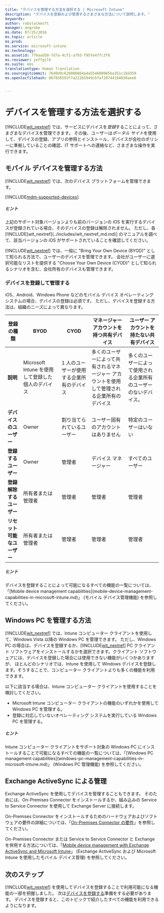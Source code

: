 ```yaml
---
title: "デバイスを管理する方法を選択する | Microsoft Intune"
description: "デバイスを登録および管理するさまざまな方法について説明します。"
keywords: 
author: robstackmsft
manager: angrobe
ms.date: 07/25/2016
ms.topic: article
ms.prod: 
ms.service: microsoft-intune
ms.technology: 
ms.assetid: 770aad50-fd7a-4cf1-a793-f95fe47fc3f8
ms.reviewer: jeffgilb
ms.suite: ems
translationtype: Human Translation
ms.sourcegitcommit: 76d0d9c620000864a4a554600985ba351c18d359
ms.openlocfilehash: 067838593f7a222b5949cbfaf20744104030aee6


---
```


# デバイスを管理する方法を選択する
[!INCLUDE[wit_nextref](../includes/wit_nextref_md.md)] では、サービスにデバイスを*登録*することによって、さまざまなデバイスを管理できます。 その後、ユーザーは*ポータル サイト*を使用して、デバイスの登録、アプリの参照とインストール、デバイスが会社のポリシーに準拠していることの確認、IT サポートへの連絡など、さまざまな操作を実行できます。

## モバイル デバイスを管理する方法
[!INCLUDE[wit_nextref](../includes/wit_nextref_md.md)] では、次のデバイス プラットフォームを管理できます。

[!INCLUDE[mdm-supported-devices](../includes/mdm-supported-devices.md)]

<div class="alert alert-tip">
  <h5><span class="icon-tip"></span> ヒント</h5>
  <p>上記のサポート対象バージョンよりも前のバージョンの iOS を実行するデバイスが登録されている場合、そのデバイスの登録は解除されません。 ただし、各 [!INCLUDE[wit_nextref](../includes/wit_nextref_md.md)] のマニュアルを調べて、該当バージョンの iOS がサポートされていることを確認してください。</p>
</div>

[!INCLUDE[wit_nextref](../includes/wit_nextref_md.md)] では、一般に "Bring Your Own Device (BYOD)" として知られる方法で、ユーザーのデバイスを管理できます。 会社がユーザーに選択可能なリストを提供する "Choose Your Own Device (CYOD)" として知られるシナリオを含む、会社所有のデバイスも管理できます。

### デバイスを登録して管理する
iOS、Android、Windows Phone などのモバイル デバイス オペレーティング システムの場合、デバイスの登録は必須です。 ただし、デバイスを登録する方法は、組織のニーズによって異なります。

|登録の種類|BYOD|CYOD|マネージャー アカウントを持つ共有デバイス|ユーザー アカウントを持たない共有デバイス|
|-------------------|--------|--------|--------------------------------------|----------------------------------------|
|**説明**|Microsoft Intune を使用して登録した個人のデバイス|1 人のユーザーが使用する企業所有のデバイス|多くのユーザーによって共有されるマネージャー アカウントを使用して管理される企業所有のデバイス|多くのユーザーによって使用される企業所有のユーザーのないデバイス。|
|**デバイスのユーザー**|Owner|割り当てられているユーザー|ユーザー固有のアカウントはありません|特定のユーザーはいない|
|**登録するユーザー**|Owner|管理者|デバイス マネージャー|すべてのユーザー|
|**登録解除するユーザー**|所有者または管理者|管理者|管理者|管理者|
|**リセット可能なユーザー**|所有者または管理者|管理者|管理者|管理者|

<div class="alert alert-tip">
  <h5><span class="icon-tip"></span> ヒント</h5>
  <p>デバイスを登録することによって可能になるすべての機能の一覧については、「[Mobile device management capabilities](mobile-device-management-capabilities-in-microsoft-intune.md)」 (モバイル デバイス管理機能) を参照してください。</p>
</div>



## Windows PC を管理する方法
[!INCLUDE[wit_nextref](../includes/wit_nextref_md.md)] では、Intune コンピューター クライアントを使用して、Windows Vista 以降の Windows PC を管理できます。 ただし、Windows PC の場合は、デバイスを登録するか、[!INCLUDE[wit_nextref](../includes/wit_nextref_md.md)] PC クライアント ソフトウェアをインストールするかを選択できます。クライアント ソフトウェアには、デバイスを登録した場合には使用できない機能がいくつかありますが、 ほとんどのシナリオでは、Intune を使用して Windows デバイスを登録します。そうすることで、コンピューター クライアントよりも多くの機能を利用できます。

以下に該当する場合は、Intune コンピューター クライアントを使用することを検討してください。
<ul>
<li>Microsoft Intune コンピューター クライアントの機能のいずれかを使用して Windows PC を管理する。</li>
<li>登録に対応していないオペレーティング システムを実行している Windows PC を管理する。</li>
</ul>

<div class="alert alert-tip">
  <h5><span class="icon-tip"></span> ヒント</h5>
  <p>Intune コンピューター クライアントをサポート対象の Windows PC にインストールすることで可能になるすべての機能の一覧については、「[Windows PC management capabilities](windows-pc-management-capabilities-in-microsoft-intune.md)」 (Windows PC 管理機能) を参照してください。</p>
</div>

## Exchange ActiveSync による管理
Exchange ActiveSync を使用してデバイスを管理することもできます。 そのためには、On-Premises Connector をインストールするか、組み込みの Service to Service Connector を使用して Exchange Server に接続します。

On-Premises Connector をインストールするためのハードウェアおよびソフトウェアの要件の詳細については、「[On-Premises Connector の要件](/intune/deploy-use/intune-on-premises-exchange-connector#requirements-for-the-on-premises-connector)」を参照してください。

On-Premises Connector または Service to Service Connector と Exchange を併用する方法については、「[Mobile device management with Exchange ActiveSync and Microsoft Intune](/intune/deploy-use/mobile-device-management-with-exchange-activesync-and-microsoft-intune)」 (Exchange ActiveSync および Microsoft Intune を使用したモバイル デバイス管理) を参照してください。



## 次のステップ
[!INCLUDE[wit_nextref](../includes/wit_nextref_md.md)] を使用してデバイスを登録することで利用可能になる機能の一部を把握しました。 次は[デバイスを登録する](/intune/deploy-use/enroll-devices-in-microsoft-intune)準備をする必要があります。 デバイスを登録すると、このトピックで紹介したすべての機能を利用できるようになります。 <!--lindavr: There's a logical flaw in our "get to know/get started" content. You can take the path in this topic or you can take the path in the What to know before your get started topic. And they don't cover the same ground. -->



<!--HONumber=Jul16_HO4-->


